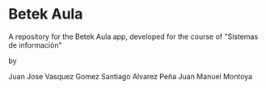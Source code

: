 # Betek Aula
A repository for the Betek Aula app, developed for the course of "Sistemas de información"

by

Juan Jose Vasquez Gomez
Santiago Alvarez Peña
Juan Manuel Montoya
